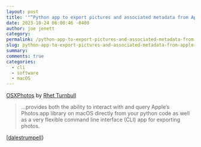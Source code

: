 ```yaml
---
layout: post
title: '"“Python app to export pictures and associated metadata from Apple Photos on macOS”"'
date: 2023-10-24 06:00:46 -0400
author: joe jenett
category: 
permalink: /python-app-to-export-pictures-and-associated-metadata-from-apple-photos-on-macos/
slug: python-app-to-export-pictures-and-associated-metadata-from-apple-photos-on-macos
summary: 
comments: true
categories:
  - cli
  - software
  - macOS
---
```

<a title="OSXPhotos - osxphotos 0.64.3 documentation" href="https://rhettbull.github.io/osxphotos/overview.html">OSXPhotos</a> by <a href="https://github.com/rhettbull">Rhet Turnbull</a><blockquote><p>...provides both the ability to interact with and query Apple’s Photos.app library on macOS directly from your python code as well as a very flexible command line interface (CLI) app for exporting photos.</p></blockquote>[<a href="https://pinboard.in/u:dalestrumpell">dalestrumpell</a>}

<a href="https://brid.gy/publish/mastodon"></a>